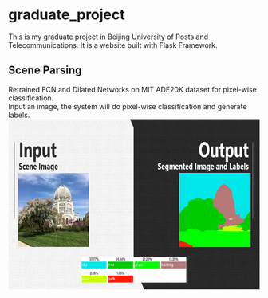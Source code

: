 # graduate_project
This is my graduate project in Beijing University of Posts and Telecommunications. It is a website built with Flask Framework.
## Scene Parsing
Retrained FCN and Dilated Networks on MIT ADE20K dataset for pixel-wise classification.<br>
Input an image, the system will do pixel-wise classification and generate labels.<br>
![Image of Yaktocat](https://github.com/Pod5GS/pod5gs.github.io/blob/master/images/graduate-project.jpg)
